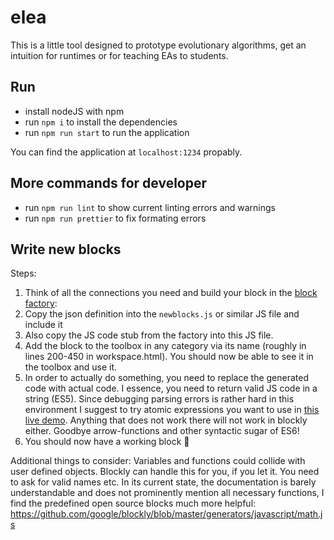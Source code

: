 # elea

This is a little tool designed to prototype evolutionary algorithms, get an intuition for runtimes or for teaching EAs to students.

## Run

- install nodeJS with npm
- run `npm i` to install the dependencies
- run `npm run start` to run the application

You can find the application at `localhost:1234` propably.

## More commands for developer

- run `npm run lint` to show current linting errors and warnings
- run `npm run prettier` to fix formating errors

## Write new blocks

Steps:

1. Think of all the connections you need and build your block in the [block factory](https://blockly-demo.appspot.com/static/demos/blockfactory/index.html):
2. Copy the json definition into the `newblocks.js` or similar JS file and include it
3. Also copy the JS code stub from the factory into this JS file.
4. Add the block to the toolbox in any category via its name (roughly in lines 200-450 in workspace.html). You should now be able to see it in the toolbox and use it.
5. In order to actually do something, you need to replace the generated code with actual code. I essence, you need to return valid JS code in a string (ES5). Since debugging parsing errors is rather hard in this environment I suggest to try atomic expressions you want to use in [this live demo](https://neil.fraser.name/software/JS-Interpreter/). Anything that does not work there will not work in blockly either. Goodbye arrow-functions and other syntactic sugar of ES6!
6. You should now have a working block 🎉

Additional things to consider:
Variables and functions could collide with user defined objects. Blockly can handle this for you, if you let it. You need to ask for valid names etc. In its current state, the documentation is barely understandable and does not prominently mention all necessary functions, I find the predefined open source blocks much more helpful: https://github.com/google/blockly/blob/master/generators/javascript/math.js
